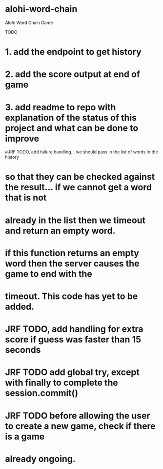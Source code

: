 # alohi-word-chain
Alohi Word Chain Game

TODO
# 1. add the endpoint to get history
# 2. add the score output at end of game
# 3. add readme to repo with explanation of the status of this project and what can be done to improve

#JRF TODO, add failure handling... we should pass in the list of words in the history
# so that they can be checked against the result... if we cannot get a word that is not
# already in the list then we timeout and return an empty word.
# if this function returns an empty word then the server causes the game to end with the
# timeout. This code has yet to be added.

# JRF TODO, add handling for extra score if guess was faster than 15 seconds

# JRF TODO add global try, except with finally to complete the session.commit()
# JRF TODO before allowing the user to create a new game, check if there is a game
# already ongoing.

